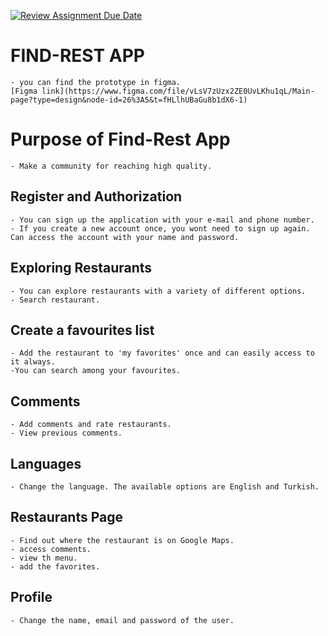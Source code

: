 [![Review Assignment Due Date](https://classroom.github.com/assets/deadline-readme-button-24ddc0f5d75046c5622901739e7c5dd533143b0c8e959d652212380cedb1ea36.svg)](https://classroom.github.com/a/FbxDndiU)

# FIND-REST APP
    - you can find the prototype in figma.
    [Figma link](https://www.figma.com/file/vLsV7zUzx2ZE0UvLKhu1qL/Main-page?type=design&node-id=26%3A5&t=fHLlhUBaGu8b1dX6-1)

# Purpose of Find-Rest App
    - Make a community for reaching high quality.

 ## Register and Authorization
    - You can sign up the application with your e-mail and phone number.
    - If you create a new account once, you wont need to sign up again. Can access the account with your name and password. 
    

## Exploring Restaurants 
    - You can explore restaurants with a variety of different options.
    - Search restaurant.
    
## Create a favourites list 
    - Add the restaurant to 'my favorites' once and can easily access to it always.
    -You can search among your favourites.

## Comments
    - Add comments and rate restaurants.
    - View previous comments.

## Languages
    - Change the language. The available options are English and Turkish. 

## Restaurants Page
    - Find out where the restaurant is on Google Maps.
    - access comments.
    - view th menu.
    - add the favorites.

## Profile
    - Change the name, email and password of the user.



